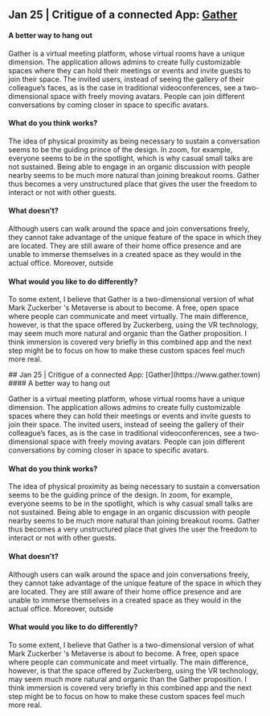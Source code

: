## Jan 25 | Critigue of a connected App: [Gather](https://www.gather.town)
#### A better way to hang out

Gather is a virtual meeting platform, whose virtual rooms have a unique dimension. The application allows admins to create fully customizable spaces where they can hold their meetings or events and invite guests to join their space. The invited users, instead of seeing the gallery of their colleague’s faces, as is the case in traditional videoconferences, see a two-dimensional space with freely moving avatars. People can join different conversations by coming closer in space to specific avatars.

#### What do you think works?
The idea of physical proximity as being necessary to sustain a conversation seems to be the guiding prince of the design. In zoom, for example, everyone seems to be in the spotlight, which is why casual small talks are not sustained. Being able to engage in an organic discussion with people nearby seems to be much more natural than joining breakout rooms. Gather thus becomes a very unstructured place that gives the user the freedom to interact or not with other guests.

#### What doesn't?
Although users can walk around the space and join conversations freely, they cannot take advantage of the unique feature of the space in which they are located. They are still aware of their home office presence and are unable to immerse themselves in a created space as they would in the actual office. Moreover, outside 

#### What would you like to do differently?
To some extent, I believe that Gather is a two-dimensional version of what Mark Zuckerber 's Metaverse is about to become. A free, open space where people can communicate and meet virtually. The main difference, however, is that the space offered by Zuckerberg, using the VR technology, may seem much more natural and organic than the Gather proposition. I think immersion is covered very briefly in this combined app and the next step might be to focus on how to make these custom spaces feel much more real.

<p></p>
## Jan 25 | Critigue of a connected App: [Gather](https://www.gather.town)
#### A better way to hang out

Gather is a virtual meeting platform, whose virtual rooms have a unique dimension. The application allows admins to create fully customizable spaces where they can hold their meetings or events and invite guests to join their space. The invited users, instead of seeing the gallery of their colleague’s faces, as is the case in traditional videoconferences, see a two-dimensional space with freely moving avatars. People can join different conversations by coming closer in space to specific avatars.

#### What do you think works?
The idea of physical proximity as being necessary to sustain a conversation seems to be the guiding prince of the design. In zoom, for example, everyone seems to be in the spotlight, which is why casual small talks are not sustained. Being able to engage in an organic discussion with people nearby seems to be much more natural than joining breakout rooms. Gather thus becomes a very unstructured place that gives the user the freedom to interact or not with other guests.

#### What doesn't?
Although users can walk around the space and join conversations freely, they cannot take advantage of the unique feature of the space in which they are located. They are still aware of their home office presence and are unable to immerse themselves in a created space as they would in the actual office. Moreover, outside 

#### What would you like to do differently?
To some extent, I believe that Gather is a two-dimensional version of what Mark Zuckerber 's Metaverse is about to become. A free, open space where people can communicate and meet virtually. The main difference, however, is that the space offered by Zuckerberg, using the VR technology, may seem much more natural and organic than the Gather proposition. I think immersion is covered very briefly in this combined app and the next step might be to focus on how to make these custom spaces feel much more real.
